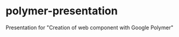 polymer-presentation
====================

Presentation for "Creation of web component with Google Polymer"
